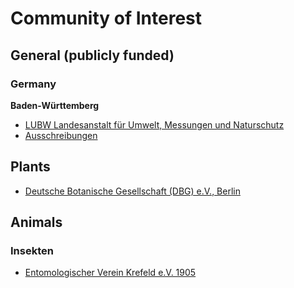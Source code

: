 <!-- TITLE: Community Of Interest -->
<!-- SUBTITLE: A quick summary of Community Of Interest -->
# Community of Interest
## General (publicly funded)
### Germany
**Baden-Württemberg**
* [LUBW Landesanstalt für Umwelt, Messungen und Naturschutz](https://www.lubw.baden-wuerttemberg.de)
 * [Ausschreibungen](http://www4.lubw.baden-wuerttemberg.de/servlet/is/32468/)
## Plants
* [Deutsche Botanische Gesellschaft (DBG) e.V., Berlin](https://www.deutsche-botanische-gesellschaft.de)
## Animals
### Insekten
* [Entomologischer Verein Krefeld e.V. 1905](http://www.entomologica.org/)